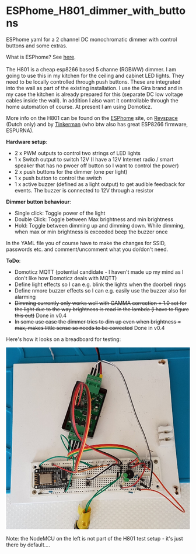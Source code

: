 # ESPhome_H801_dimmer_with_buttons
ESPhome yaml for a 2 channel DC monochromatic dimmer with control buttons and some extras.

What is ESPhome? See [here](https://esphome.io). <BR><BR>
The H801 is a cheap esp8266 based 5 channe (RGBWW) dimmer. I am going to use this in my kitchen for the ceiling and cabinet LED lights. They need to be locally controlled through push buttons. These are integrated into the wall as part of the existing installation. I use the Gira brand and in my case the kitchen is already prepared for this (separate DC low voltage cables inside the wall). In addition I also want it controllable through the home automation of course. At present I am using Domoticz.

More info on the H801 can be found on the [ESPhome](https://esphome.io/cookbook/h801.html) site, on [Revspace](https://revspace.nl/H801) (Dutch only) and by [Tinkerman](https://tinkerman.cat/post/closer-look-h801-led-wifi-controller) (who btw also has great ESP8266 firmware, ESPURNA).

<B>Hardware setup</B>:

- 2 x PWM outputs to control two strings of LED lights
- 1 x Switch output to switch 12V (I have a 12V Internet radio / smart speaker that has no pwoer off button so I want to control the power)
- 2 x push buttons for the dimmer (one per light)
- 1 x push button to control the switch
- 1 x active buzzer (defined as a light output) to get audible feedback for events. The buzzer is connected to 12V through a resistor

<B>Dimmer button behaviour</B>:

- Single click: Toggle power of the light
- Double Click: Toggle between Max brightness and min brightness
- Hold: Toggle between dimming up and dimming down. While dimming, when max or min brightness is exceeded beep the buzzer once

In the YAML file you of course have to make the changes for SSID, passwords etc. and comment/uncomment what you do/don't need.

<B>ToDo</B>:
- Domoticz MQTT (potential candidate - I haven't made up my mind as I don't like how Domoticz deals with MQTT)
- Define light effects so I can e.g. blink the lights when the doorbell rings
- Define nmore buzzer effects so I can e.g. easily use the buzzer also for alarming
- ~~Dimming currently only works well with GAMMA correction = 1.0 set for the light due to the way brightness is read in the lambda (i have to figure this out)~~ Done in v0.4
- ~~In some use case the dimmer tries to dim up even when brightness = max, makes little sense so needs to be corrected~~ Done in v0.4

Here's how it looks on a breadboard for testing:

![alt text](H801_dimmer.jpg "ESPhome H801 based dimmer - breadboard test setup")

Note: the NodeMCU on the left is not part of the H801 test setup - it's just there by default....
